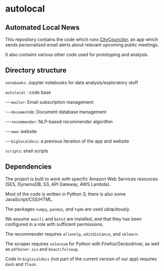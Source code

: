 # autolocal
## Automated Local News
This repository contains the code which runs [CityCouncilor](http://www.citycouncilor.com), an app which sends personalized email alerts about relevant upcoming public meetings. 

It also contains various other code used for prototyping and analysis.

## Directory structure

`notebooks`: Jupyter notebooks for data analysis/exploratory stuff

`autolocal` : code base

---`mailer`: Email subscription management

---`documentdb`: Document database management

---`recommender`: NLP-based recommender algorithm

---`www`: website

---`biglocaldocs`: a previous iteration of the app and website

`scripts`: shell scripts

## Dependencies

The project is built to work with specific Amazon Web Services resources (SES, DynamoDB, S3, API Gateway, AWS Lambda).

Most of the code is written in Python 3; there is also some JavaScript/CSS/HTML. 

The packages `numpy`, `pandas`, and `tqdm` are used ubiquitously.

We assume `awscli` and `boto3` are installed, and that they has been configured in a role with sufficient permissions.

The recommender requires `allennlp`, `editdistance`, and `sklearn`.

The scraper requires `selenium` for Python with Firefox/Geckodriver, as well as `pdfminer.six` and `beautifulsoup`.

Code in `biglocaldocs` (not part of the current version of our app) requires `dash` and `flask`.